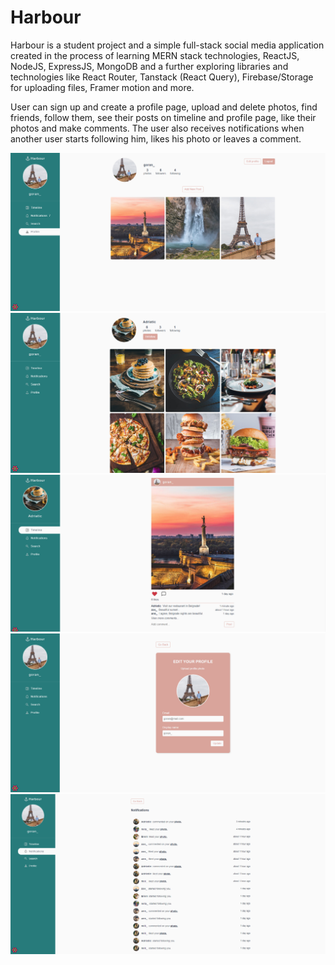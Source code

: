 # Harbour

Harbour is a student project and a simple full-stack social media application created in the process of learning MERN stack technologies, ReactJS, NodeJS, ExpressJS, MongoDB and a further exploring libraries and technologies like React Router, Tanstack (React Query), Firebase/Storage for uploading files, Framer motion and more.

User can sign up and create a profile page, upload and delete photos, find friends, follow them, see their posts on timeline and profile page, like their photos and make comments. The user also receives notifications when another user starts following him, likes his photo or leaves a comment.


<img src="frontend/src/assets/screenshots/screenshot1.png" />
<img src="frontend/src/assets/screenshots/screenshot2.png" />
<img src="frontend/src/assets/screenshots/screenshot3.png" />
<img src="frontend/src/assets/screenshots/screenshot4.png" />
<img src="frontend/src/assets/screenshots/screenshot5.png" />

